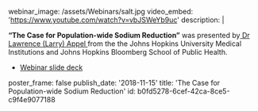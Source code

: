 webinar_image: /assets/Webinars/salt.jpg
video_embed: 'https://www.youtube.com/watch?v=vbJSWeYb9uc'
description: |
  <p><strong>“The Case for Population-wide Sodium Reduction”</strong> was presented by<a href="https://www.jhsph.edu/faculty/directory/profile/15/lawrence-j-appel" target="_blank"> Dr Lawrence (Larry) Appel </a>from the the Johns Hopkins University Medical Institutions and Johns Hopkins Bloomberg School of Public Health.
  </p>
  <ul>
  	<li><a href="https://linkscommunity.org/assets/Webinars/case-for-populationwide-sodium-reduction.pptx" target="_blank">Webinar slide deck</a></li>
  </ul>
poster_frame: false
publish_date: '2018-11-15'
title: 'The Case for Population-wide Sodium Reduction'
id: b0fd5278-6cef-42ca-8ce5-c9f4e9077188
